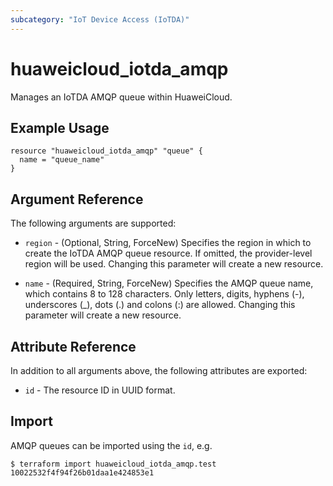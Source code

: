```yaml
---
subcategory: "IoT Device Access (IoTDA)"
---
```


# huaweicloud_iotda_amqp

Manages an IoTDA AMQP queue within HuaweiCloud.

## Example Usage

```hcl
resource "huaweicloud_iotda_amqp" "queue" {
  name = "queue_name"
}
```

## Argument Reference

The following arguments are supported:

* `region` - (Optional, String, ForceNew) Specifies the region in which to create the IoTDA AMQP queue resource.
If omitted, the provider-level region will be used. Changing this parameter will create a new resource.

* `name` - (Required, String, ForceNew) Specifies the AMQP queue name, which contains 8 to 128 characters.
Only letters, digits, hyphens (-), underscores (_), dots (.) and colons (:) are allowed.
Changing this parameter will create a new resource.

## Attribute Reference

In addition to all arguments above, the following attributes are exported:

* `id` - The resource ID in UUID format.

## Import

AMQP queues can be imported using the `id`, e.g.

```
$ terraform import huaweicloud_iotda_amqp.test 10022532f4f94f26b01daa1e424853e1
```
